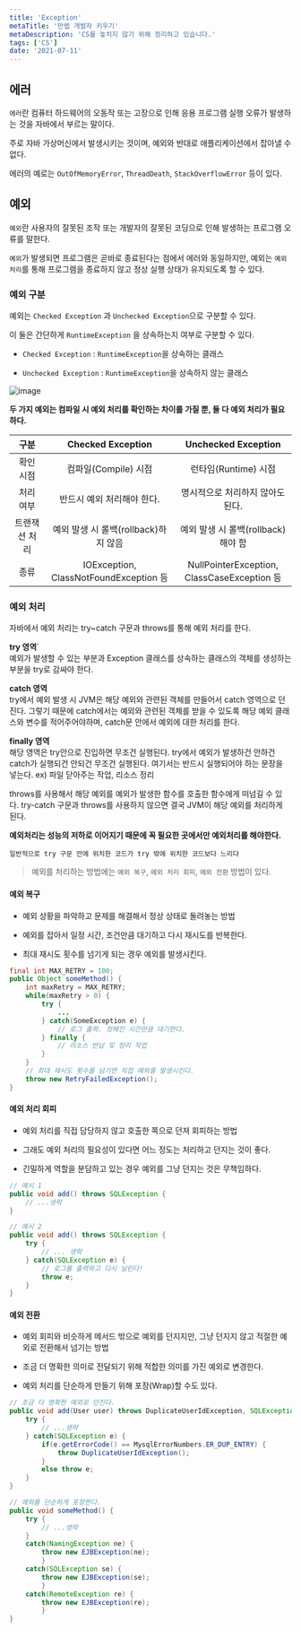 ```yaml
---
title: 'Exception'
metaTitle: '만렙 개발자 키우기'
metaDescription: 'CS를 놓치지 않기 위해 정리하고 있습니다.'
tags: ['CS']
date: '2021-07-11'
---
```


## 에러

`에러`란 컴퓨터 하드웨어의 오동작 또는 고장으로 인해 응용 프로그램 실행 오류가 발생하는 것을 자바에서 부르는 말이다.

주로 자바 가상머신에서 발생시키는 것이며, 예외와 반대로 애플리케이션에서 잡아낼 수 없다.

에러의 예로는 `OutOfMemoryError`, `ThreadDeath`, `StackOverflowError` 등이 있다.

## 예외

`예외`란 사용자의 잘못된 조작 또는 개발자의 잘못된 코딩으로 인해 발생하는 프로그램 오류를 말한다.

`예외`가 발생되면 프로그램은 곧바로 종료된다는 점에서 에러와 동일하지만, 예외는 `예외 처리`를 통해 프로그램을 종료하지 않고 정상 실행 상태가 유지되도록 할 수 있다.

### 예외 구분

예외는 `Checked Exception` 과 `Unchecked Exception`으로 구분할 수 있다.

이 둘은 간단하게 `RuntimeException` 을 상속하는지 여부로 구분할 수 있다.

- `Checked Exception` : `RuntimeException`을 상속하는 클래스

- `Unchecked Exception` : `RuntimeException`을 상속하지 않는 클래스

![image](https://user-images.githubusercontent.com/51476083/125185092-9126b100-e25d-11eb-91b9-7100753a8b2f.png)

**두 가지 예외는 컴파일 시 예외 처리를 확인하는 차이를 가질 뿐, 둘 다 예외 처리가 필요하다.**

| 구분 | Checked Exception | Unchecked Exception |
| :---: | :---: | :---: |
| 확인 시점 | 컴파일(Compile) 시점 | 런타임(Runtime) 시점 |
| 처리 여부 | 반드시 예외 처리해야 한다. | 명시적으로 처리하지 않아도 된다. |
| 트랜잭션 처리 | 예외 발생 시 롤백(rollback)하지 않음 | 예외 발생 시 롤백(rollback)해야 함 |
| 종류 | IOException, <br/> ClassNotFoundException 등 | NullPointerException, <br/> ClassCaseException 등 |


### 예외 처리

자바에서 예외 처리는 try~catch 구문과 throws를 통해 예외 처리를 한다.

**try 영역**` <br/>
예외가 발생할 수 있는 부분과 Exception 클래스를 상속하는 클래스의 객체를 생성하는 부분을 try로 감싸야 한다.

**catch 영역** <br/>
try에서 예외 발생 시 JVM은 해당 예외와 관련된 객체를 만들어서 catch 영역으로 던진다. 그렇기 때문에 catch에서는 예외와 관련된 객체를 받을 수 있도록 해당 예외 클래스와 변수를 적어주어야하며, catch문 안에서 예외에 대한 처리를 한다.

**finally 영역** <br/>
해당 영역은 try안으로 진입하면 무조건 실행된다. try에서 예외가 발생하건 안하건 catch가 실행되건 안되건 무조건 실행된다. 여기서는 반드시 실행되어야 하는 문장을 넣는다.
ex) 파일 닫아주는 작업, 리소스 정리

throws를 사용해서 해당 예외를 예외가 발생한 함수를 호출한 함수에게 떠넘길 수 있다.
try-catch 구문과 throws를 사용하지 않으면 결국 JVM이 해당 예외를 처리하게 된다.

**예외처리는 성능의 저하로 이어지기 때문에 꼭 필요한 곳에서만 예외처리를 해야한다.** <br/>

    일반적으로 try 구문 안에 위치한 코드가 try 밖에 위치한 코드보다 느리다

> 예외를 처리하는 방법에는 `예외 복구`, `예외 처리 회피`, `예외 전환` 방법이 있다.

#### 예외 복구

- 예외 상황을 파악하고 문제를 해결해서 정상 상태로 돌려놓는 방법

- 예외를 잡아서 일정 시간, 조건만큼 대기하고 다시 재시도를 반복한다.

- 최대 재시도 횟수를 넘기게 되는 경우 예외를 발생시킨다.

```java
final int MAX_RETRY = 100;
public Object someMethod() {
    int maxRetry = MAX_RETRY;
    while(maxRetry > 0) {
        try {
            ...
        } catch(SomeException e) {
            // 로그 출력. 정해진 시간만큼 대기한다.
        } finally {
            // 리소스 반납 및 정리 작업
        }
    }
    // 최대 재시도 횟수를 넘기면 직접 예외를 발생시킨다.
    throw new RetryFailedException();
}
```

#### 예외 처리 회피

- 예외 처리를 직접 담당하지 않고 호출한 쪽으로 던져 회피하는 방법

- 그래도 예외 처리의 필요성이 있다면 어느 정도는 처리하고 던지는 것이 좋다.

- 긴밀하게 역할을 분담하고 있는 경우 예외를 그냥 던지는 것은 무책임하다.

```java
// 예시 1
public void add() throws SQLException {
    // ...생략
}

// 예시 2
public void add() throws SQLException {
    try {
        // ... 생략
    } catch(SQLException e) {
        // 로그를 출력하고 다시 날린다!
        throw e;
    }
}
```

#### 예외 전환

- 예외 회피와 비슷하게 메서드 밖으로 예외를 던지지만, 그냥 던지지 않고 적절한 예외로 전환해서 넘기는 방법

- 조금 더 명확한 의미로 전달되기 위해 적합한 의미를 가진 예외로 변경한다.

- 예외 처리를 단순하게 만들기 위해 포장(Wrap)할 수도 있다.

```java
// 조금 더 명확한 예외로 던진다.
public void add(User user) throws DuplicateUserIdException, SQLException {
    try {
        // ...생략
    } catch(SQLException e) {
        if(e.getErrorCode() == MysqlErrorNumbers.ER_DUP_ENTRY) {
            throw DuplicateUserIdException();
        }
        else throw e;
    }
}

// 예외를 단순하게 포장한다.
public void someMethod() {
    try {
        // ...생략
    }
    catch(NamingException ne) {
        throw new EJBException(ne);
        }
    catch(SQLException se) {
        throw new EJBException(se);
        }
    catch(RemoteException re) {
        throw new EJBException(re);
        }
}
```
